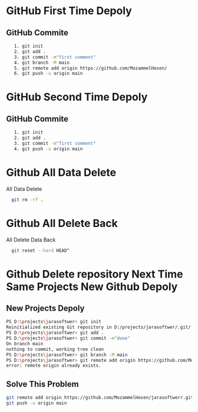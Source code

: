 
# GitHub First Time Depoly

## GitHub Commite

```bash
   1. git init
   2. git add .
   3. git commit -m"first comment"
   4. git branch -M main
   5. git remote add origin https://github.com/MozammelHosen/
   6. git push -u origin main
```
# GitHub Second Time Depoly

## GitHub Commite

```bash
   1. git init
   2. git add .
   3. git commit -m"first comment"
   4. git push -u origin main
```

# Github All Data Delete

All Data Delete

```bash
  git rm -rf .  
```
# Github All Delete Back

All Delete Data Back

```bash
  git reset --hard HEAD^
```


# Github Delete repository Next Time Same Projects New Github Depoly

## New Projects Depoly

```bash
PS D:\projects\jarasoftwer> git init
Reinitialized existing Git repository in D:/projects/jarasoftwer/.git/
PS D:\projects\jarasoftwer> git add .
PS D:\projects\jarasoftwer> git commit -m"done"
On branch main
nothing to commit, working tree clean
PS D:\projects\jarasoftwer> git branch -M main
PS D:\projects\jarasoftwer> git remote add origin https://github.com/MozammelHosen/jarasoftwerr.git
error: remote origin already exists.  
```
## Solve This Problem
```bash 
git remote add origin https://github.com/MozammelHosen/jarasoftwerr.git
git push -u origin main
```
